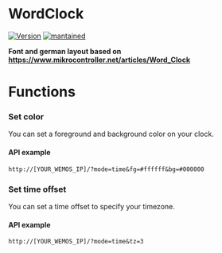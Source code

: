 # WordClock
[![Version](https://img.shields.io/badge/version-2.0.0-green.svg?style=for-the-badge)](#) [![mantained](https://img.shields.io/maintenance/yes/2019.svg?style=for-the-badge)](#)

**Font and german layout based on https://www.mikrocontroller.net/articles/Word_Clock**

# Functions

### Set color
You can set a foreground and background color on your clock.

#### API example
`http://[YOUR_WEMOS_IP]/?mode=time&fg=#ffffff&bg=#000000`

### Set time offset
You can set a time offset to specify your timezone.

#### API example
`http://[YOUR_WEMOS_IP]/?mode=time&tz=3`

